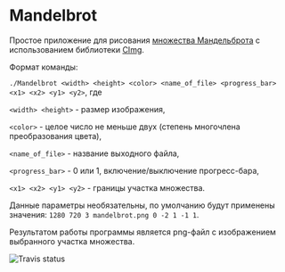 # Mandelbrot
Простое приложение для рисования [множества Мандельброта](https://ru.wikipedia.org/wiki/%D0%9C%D0%BD%D0%BE%D0%B6%D0%B5%D1%81%D1%82%D0%B2%D0%BE_%D0%9C%D0%B0%D0%BD%D0%B4%D0%B5%D0%BB%D1%8C%D0%B1%D1%80%D0%BE%D1%82%D0%B0) с использованием библиотеки [CImg](http://cimg.eu/).


Формат команды:

`./Mandelbrot <width> <height> <color> <name_of_file> <progress_bar> <x1> <x2> <y1> <y2>`, где

`<width> <height>` - размер изображения,

`<color>` - целое число не меньше двух (степень многочлена преобразования цвета),

`<name_of_file>` - название выходного файла,

`<progress_bar>` - 0 или 1, включение/выключение прогресс-бара,

`<x1> <x2> <y1> <y2>` - границы участка множества.

Данные параметры необязательны, по умолчанию будут применены значения: `1280 720 3 mandelbrot.png 0 -2 1 -1 1`.

Результатом работы программы является png-файл с изображением выбранного участка множества.

![Travis status](https://travis-ci.org/DmitryLyukov/Mandelbrot.svg)